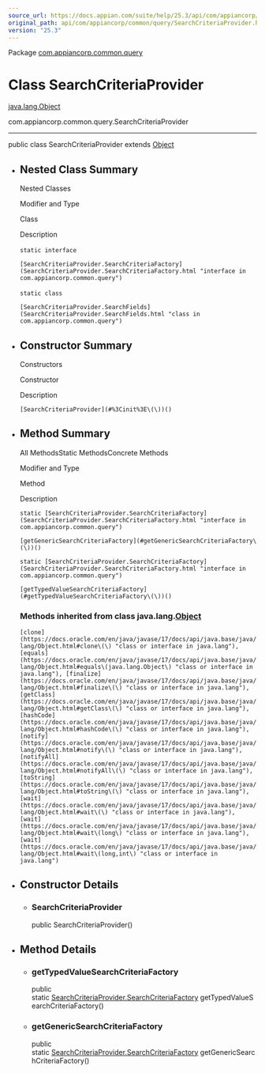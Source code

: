 ```yaml
---
source_url: https://docs.appian.com/suite/help/25.3/api/com/appiancorp/common/query/SearchCriteriaProvider.html
original_path: api/com/appiancorp/common/query/SearchCriteriaProvider.html
version: "25.3"
---
```


Package [com.appiancorp.common.query](package-summary.html)

# Class SearchCriteriaProvider

[java.lang.Object](https://docs.oracle.com/en/java/javase/17/docs/api/java.base/java/lang/Object.html "class or interface in java.lang")

com.appiancorp.common.query.SearchCriteriaProvider

* * *

public class SearchCriteriaProvider extends [Object](https://docs.oracle.com/en/java/javase/17/docs/api/java.base/java/lang/Object.html "class or interface in java.lang")

-   ## Nested Class Summary

    Nested Classes

    Modifier and Type

    Class

    Description

    `static interface` 

    `[SearchCriteriaProvider.SearchCriteriaFactory](SearchCriteriaProvider.SearchCriteriaFactory.html "interface in com.appiancorp.common.query")`

    `static class` 

    `[SearchCriteriaProvider.SearchFields](SearchCriteriaProvider.SearchFields.html "class in com.appiancorp.common.query")`

-   ## Constructor Summary

    Constructors

    Constructor

    Description

    `[SearchCriteriaProvider](#%3Cinit%3E\(\))()`

-   ## Method Summary

    All MethodsStatic MethodsConcrete Methods

    Modifier and Type

    Method

    Description

    `static [SearchCriteriaProvider.SearchCriteriaFactory](SearchCriteriaProvider.SearchCriteriaFactory.html "interface in com.appiancorp.common.query")`

    `[getGenericSearchCriteriaFactory](#getGenericSearchCriteriaFactory\(\))()`

    `static [SearchCriteriaProvider.SearchCriteriaFactory](SearchCriteriaProvider.SearchCriteriaFactory.html "interface in com.appiancorp.common.query")`

    `[getTypedValueSearchCriteriaFactory](#getTypedValueSearchCriteriaFactory\(\))()`

    ### Methods inherited from class java.lang.[Object](https://docs.oracle.com/en/java/javase/17/docs/api/java.base/java/lang/Object.html "class or interface in java.lang")

    `[clone](https://docs.oracle.com/en/java/javase/17/docs/api/java.base/java/lang/Object.html#clone\(\) "class or interface in java.lang"), [equals](https://docs.oracle.com/en/java/javase/17/docs/api/java.base/java/lang/Object.html#equals\(java.lang.Object\) "class or interface in java.lang"), [finalize](https://docs.oracle.com/en/java/javase/17/docs/api/java.base/java/lang/Object.html#finalize\(\) "class or interface in java.lang"), [getClass](https://docs.oracle.com/en/java/javase/17/docs/api/java.base/java/lang/Object.html#getClass\(\) "class or interface in java.lang"), [hashCode](https://docs.oracle.com/en/java/javase/17/docs/api/java.base/java/lang/Object.html#hashCode\(\) "class or interface in java.lang"), [notify](https://docs.oracle.com/en/java/javase/17/docs/api/java.base/java/lang/Object.html#notify\(\) "class or interface in java.lang"), [notifyAll](https://docs.oracle.com/en/java/javase/17/docs/api/java.base/java/lang/Object.html#notifyAll\(\) "class or interface in java.lang"), [toString](https://docs.oracle.com/en/java/javase/17/docs/api/java.base/java/lang/Object.html#toString\(\) "class or interface in java.lang"), [wait](https://docs.oracle.com/en/java/javase/17/docs/api/java.base/java/lang/Object.html#wait\(\) "class or interface in java.lang"), [wait](https://docs.oracle.com/en/java/javase/17/docs/api/java.base/java/lang/Object.html#wait\(long\) "class or interface in java.lang"), [wait](https://docs.oracle.com/en/java/javase/17/docs/api/java.base/java/lang/Object.html#wait\(long,int\) "class or interface in java.lang")`

-   ## Constructor Details

    -   ### SearchCriteriaProvider

        public SearchCriteriaProvider()

-   ## Method Details

    -   ### getTypedValueSearchCriteriaFactory

        public static [SearchCriteriaProvider.SearchCriteriaFactory](SearchCriteriaProvider.SearchCriteriaFactory.html "interface in com.appiancorp.common.query") getTypedValueSearchCriteriaFactory()

    -   ### getGenericSearchCriteriaFactory

        public static [SearchCriteriaProvider.SearchCriteriaFactory](SearchCriteriaProvider.SearchCriteriaFactory.html "interface in com.appiancorp.common.query") getGenericSearchCriteriaFactory()